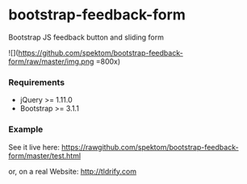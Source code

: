 bootstrap-feedback-form
=======================

Bootstrap JS feedback button and sliding form

![](https://github.com/spektom/bootstrap-feedback-form/raw/master/img.png =800x)

### Requirements ###

 * jQuery >= 1.11.0
 * Bootstrap >= 3.1.1

### Example ###

See it live here: https://rawgithub.com/spektom/bootstrap-feedback-form/master/test.html

or, on a real Website: http://tldrify.com

